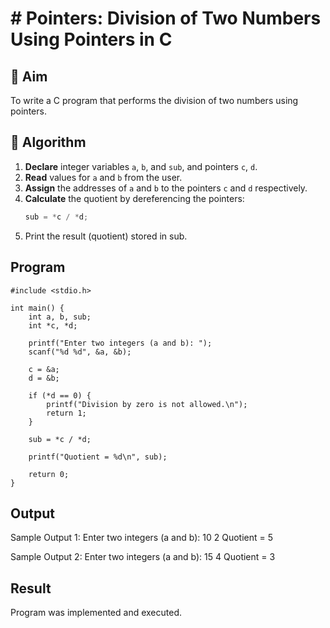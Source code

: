 # # Pointers: Division of Two Numbers Using Pointers in C

## 🎯 Aim

To write a C program that performs the division of two numbers using pointers.

## 🧠 Algorithm

1. **Declare** integer variables `a`, `b`, and `sub`, and pointers `c`, `d`.
2. **Read** values for `a` and `b` from the user.
3. **Assign** the addresses of `a` and `b` to the pointers `c` and `d` respectively.
4. **Calculate** the quotient by dereferencing the pointers:
   ```c
   sub = *c / *d;
5. Print the result (quotient) stored in sub.

## Program
```
#include <stdio.h>

int main() {
    int a, b, sub;
    int *c, *d;

    printf("Enter two integers (a and b): ");
    scanf("%d %d", &a, &b);

    c = &a;
    d = &b;

    if (*d == 0) {
        printf("Division by zero is not allowed.\n");
        return 1;
    }

    sub = *c / *d;

    printf("Quotient = %d\n", sub);

    return 0;
}
```

## Output
Sample Output 1:
Enter two integers (a and b): 10 2
Quotient = 5

Sample Output 2:
Enter two integers (a and b): 15 4
Quotient = 3

## Result
Program was implemented and executed.
